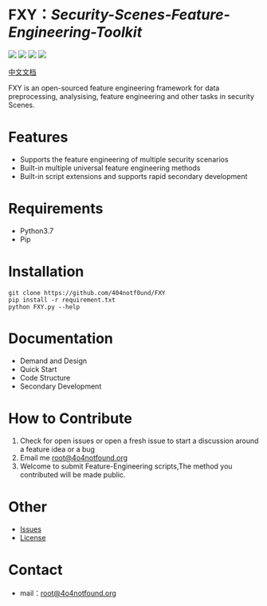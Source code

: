 # FXY：***Security-Scenes-Feature-Engineering-Toolkit***

![](https://img.shields.io/badge/python-3.7-red) 
![](https://img.shields.io/github/license/404notf0und/fxy) 
![](https://img.shields.io/badge/Security%20Scenes-2-green)
![](https://img.shields.io/badge/Feature%20Methods-3-blue)

[中文文档](https://github.com/404notf0und/FXY/blob/master/CN-README.md)

FXY is an open-sourced feature engineering framework for data preprocessing, analysising, feature engineering and other tasks in security Scenes.

# Features
- Supports the feature engineering of multiple security scenarios
- Built-in multiple universal feature engineering methods
- Built-in script extensions and supports rapid secondary development

# Requirements
- Python3.7
- Pip

# Installation
	git clone https://github.com/404notf0und/FXY
    pip install -r requirement.txt
    python FXY.py --help

# Documentation
- Demand and Design
- Quick Start
- Code Structure
- Secondary Development

# How to Contribute
1. Check for open issues or open a fresh issue to start a discussion around a feature idea or a bug
2. Email me [root@4o4notfound.org](root@4o4notfound.org)
3. Welcome to submit Feature-Engineering scripts,The method you contributed will be made public.

# Other
- [Issues](https://github.com/404notf0und/FXY/issues/new)
- [License](https://github.com/404notf0und/FXY/blob/master/LICENSE)

# Contact
- mail：[root@4o4notfound.org](root@4o4notfound.org)
